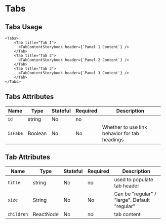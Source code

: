 # Tabs

## Tabs Usage

```react
<Tabs>
    <Tab title="Tab 1">
      <TabContentStorybook header={`Panel 1 Content`} />
    </Tab>
    <Tab title="Tab 2">
      <TabContentStorybook header={`Panel 2 Content`} />
    </Tab>
    <Tab title="Tab 3">
      <TabContentStorybook header={`Panel 3 Content`} />
    </Tab>
</Tabs>
```

## Tabs Attributes

Name | Type | Stateful | Required | Description
--- | --- | --- | --- | ---
`id` | string | No | no |  
`isFake` | Boolean | No | No | Whether to use link behavior for tab headings

## Tab Attributes

Name | Type | Stateful | Required | Description
--- | --- | --- | --- | ---
`title` | string | No | no |  used to populate tab header
`size` | String | No | No | Can be "regular" / "large". Default "regular"
`children` | ReactNode | No | no |  tab content 






